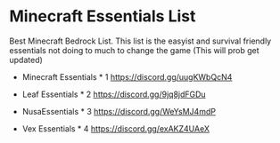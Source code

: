 # Minecraft Essentials List
Best Minecraft Bedrock List.
This list is the easyist and survival friendly essentials not doing to much to change the game
(This will prob get updated)

- Minecraft Essentials * 1
https://discord.gg/uugKWbQcN4

- Leaf Essentials * 2
https://discord.gg/9jq8jdFGDu
  
- NusaEssentials * 3
https://discord.gg/WeYsMJ4mdP

- Vex Essentials * 4
https://discord.gg/exAKZ4UAeX
